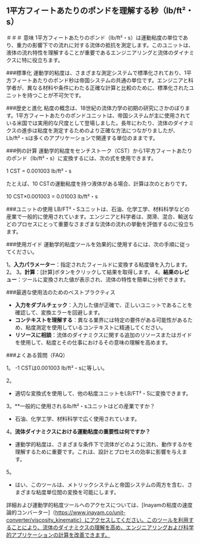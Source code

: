 ## 1平方フィートあたりのポンドを理解する秒（lb/ft²・s）

＃＃＃ 意味
1平方フィートあたりのポンド（lb/ft²・s）は運動粘度の単位であり、重力の影響下での流れに対する流体の抵抗を測定します。このユニットは、液体の流れ特性を理解することが重要であるエンジニアリングと流体のダイナミクスに特に役立ちます。

###標準化
運動学的粘度は、さまざまな測定システムで標準化されており、1平方フィートあたりのポンド秒は帝国システムの共通の単位です。エンジニアと科学者が、異なる材料や条件にわたる正確な計算と比較のために、標準化されたユニットを持つことが不可欠です。

###歴史と進化
粘度の概念は、18世紀の流体力学の初期の研究にさかのぼります。1平方フィートあたりのポンドユニットは、帝国システムが主に使用されている米国では実用的な尺度として登場しました。長年にわたり、流体のダイナミクスの進歩は粘度を測定するためのより正確な方法につながりましたが、Lb/ft²・sは多くのアプリケーションで関連する単位のままです。

###例の計算
運動学的粘度をセンチストーク（CST）から1平方フィートあたりのポンド（lb/ft²・s）に変換するには、次の式を使用できます。

1 CST = 0.001003 lb/ft²・s

たとえば、10 CSTの運動粘度を持つ液体がある場合、計算は次のとおりです。

10 CST×0.001003 = 0.01003 lb/ft²・s

###ユニットの使用
LB/FT²・Sユニットは、石油、化学工学、材料科学などの産業で一般的に使用されています。エンジニアと科学者は、潤滑、混合、輸送などのプロセスにとって重要なさまざまな流体の流れの挙動を評価するのに役立ちます。

###使用ガイド
運動学的粘度ツールを効果的に使用するには、次の手順に従ってください。

1。**入力パラメーター**：指定されたフィールドに変換する粘度値を入力します。
2。
3。**計算**：[計算]ボタンをクリックして結果を取得します。
4。**結果のレビュー**：ツールに変換された値が表示され、流体の特性を簡単に分析できます。

###最適な使用法のためのベストプラクティス
-  **入力をダブルチェック**：入力した値が正確で、正しいユニットであることを確認して、変換エラーを回避します。
-  **コンテキストを理解する**：異なる業界には特定の要件がある可能性があるため、粘度測定を使用しているコンテキストに精通してください。
-  **リソースに相談**：流体のダイナミクスに関する追加のリソースまたはガイドを使用して、粘度とその仕事におけるその意味の理解を高めます。

###よくある質問（FAQ）

1。
-1 CSTは0.001003 lb/ft²・sに等しい。

2。
- 適切な変換式を使用して、他の粘度ユニットをLB/FT²・Sに変換できます。

3。**一般的に使用されるlb/ft²・sユニットはどの産業ですか？
- 石油、化学工学、材料科学で広く使用されています。

4。**流体ダイナミクスにおける運動粘度の重要性は何ですか？**
- 運動学的粘度は、さまざまな条件下で流体がどのように流れ、動作するかを理解するために重要です。これは、設計とプロセスの効率に影響を与えます。

5。
- はい、このツールは、メトリックシステムと帝国システムの両方を含む、さまざまな粘度単位間の変換を可能にします。

詳細および運動学的粘度ツールへのアクセスについては、[Inayamの粘度の速度論的コンバーター]（https://www.inayam.co/unit-converter/viscosity_kinematic）にアクセスしてください。このツールを利用することにより、流体のダイナミクスの理解を高め、エンジニアリングおよび科学的アプリケーションの計算を改善できます。